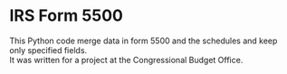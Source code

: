 # IRS Form 5500
This Python code merge data in form 5500 and the schedules and keep only specified fields. <br />
It was written for a project at the Congressional Budget Office. 
